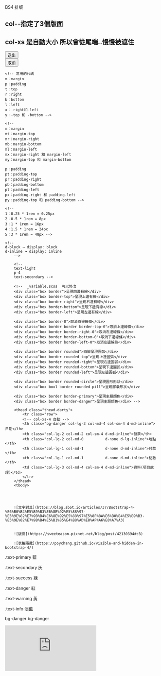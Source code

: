 BS4 排版
## col--指定了3個版面
## col-xs 是自動大小 所以會從尾端..慢慢被遮住
<div class="row">
    <div class="col-2"></div>
    <div class="col-6">
        <input type="submit" class="btn btn-primary" value="送出">
    </div>
    <div class="col-1">
        <input type="submit" class="btn btn-warning" value="取消" name="cancel">
    </div>
</div>
   <!-- table-hover 移動效果 -->
    <!-- margin =0 -->
    <!-- bg-danger 背景顏色 -->

    <!-- 常用的代碼
    m：margin
    p：padding
    t：top
    r：right
    b：bottom
    l：left
    x：-right和-left
    y：-top 和 -bottom -->

    <!-- 
    m：margin
    mt：margin-top
    mr：margin-right
    mb：margin-bottom
    ml：margin-left
    mx：margin-right 和 margin-left
    my：margin-top 和 margin-bottom

    p：padding
    pt：padding-top
    pr：padding-right
    pb：padding-bottom
    pl：padding-left
    px：padding-right 和 padding-left
    py：padding-top 和 padding-bottom -->
    
    <!-- 
    1：0.25 * 1rem = 0.25px
    2：0.5 * 1rem = 8px
    3：1 * 1rem = 16px
    4：1.5 * 1rem = 24px
    5：3 * 1rem = 48px -->

    <!-- 
    d-block → display: block
    d-inline → display: inline
        -->

        <!-- 
        text-light
        p-4 
        text-secondary -->

        <!--  _variable.scss  可以修改 
        <div class="box border">呈現四邊有線</div>
        <div class="box border-top">呈現上邊有線</div>
        <div class="box border-right">呈現右邊有線</div>
        <div class="box border-bottom">呈現下邊有線</div>
        <div class="box border-left">呈現左邊有線</div>

        <div class="box border-0">取消四邊線條</div>
        <div class="box border border border-top-0">取消上邊線條</div>
        <div class="box border border-right-0">取消右邊線條</div>
        <div class="box border border-bottom-0">取消下邊線條</div>
        <div class="box border border-left-0">取消左邊線條</div>

        <div class="box border rounded">四腳呈現圓弧</div>
        <div class="box border rounded-top">呈現上邊圓弧</div>
        <div class="box border rounded-right">呈現右邊圓弧</div>
        <div class="box border rounded-bottom">呈現下邊圓弧</div>
        <div class="box border rounded-left">呈現左邊圓弧</div>

        <div class="box border rounded-circle">呈現圓形形狀</div>
        <div class="box box1 border rounded-pill">呈現膠囊形狀</div>

        <div class="box border border-primary">呈現主題顏色</div>
        <div class="box border border-danger">呈現主題顏色</div> -->

        <thead class="thead-darty">
            <tr class="row">
            <!-- col-xs-4 自動 -->
            <th class="bg-danger col-lg-3 col-md-4 col-sm-4 d-md-inline">日期</th>
            <th class="col-lg-2 col-md-2 col-sm-4 d-md-inline">發票</th>
            <th class="col-lg-2 col-md-0          d-none d-lg-inline">地點</th>
            <th class="col-lg-1 col-md-1          d-none d-md-inline">付款</th>
            <th class="col-lg-1 col-md-1          d-none d-md-inline">點數</th>
            <td class="col-lg-3 col-md-4 col-sm-4 d-md-inline">資料(項目處理)</td>
            </tr>
        </thead>
        <tbody>




        ![文字對其](https://blog.sbot.io/articles/37/Bootstrap-4-%E6%B0%B4%E5%B9%B3%E6%8E%92%E5%88%97-%E5%9E%82%E7%9B%B4%E6%8E%92%E5%88%97%E5%8F%8A%E6%B0%B4%E5%B9%B3-%E5%9E%82%E7%9B%B4%E5%B1%85%E4%B8%AD%E8%AF%A6%E8%A7%A3)


        ![版面](https://sweeteason.pixnet.net/blog/post/42130394#c3)

        ![表格隱藏](https://poychang.github.io/visible-and-hidden-in-bootstrap-4/)


.text-primary
藍

.text-secondary
灰

.text-success
綠

.text-danger
紅

.text-warning
黃

.text-info
淡藍

bg-danger
bg-danger 

![背景顏色](https://code.z01.com/v4/utilities/colors.html)